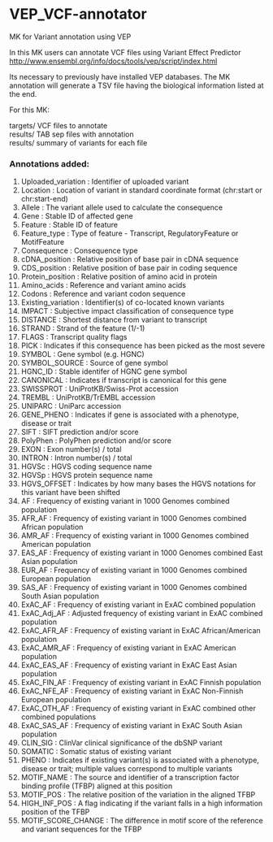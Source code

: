 # VEP_VCF-annotator
MK for Variant annotation using VEP

In this MK users can annotate VCF files using Variant Effect Predictor http://www.ensembl.org/info/docs/tools/vep/script/index.html

Its necessary to previously  have installed VEP databases. The MK annotation will generate a TSV file having the biological information listed at the end. 

 For this MK:

 <dt> targets/	VCF files to annotate </dt>
 <dt> results/	TAB sep files with annotation </dt>
 <dt> results/	summary of variants for each file  </dt>



### Annotations added:


1. Uploaded_variation : Identifier of uploaded variant
2. Location : Location of variant in standard coordinate format (chr:start or chr:start-end)
3. Allele : The variant allele used to calculate the consequence
4. Gene : Stable ID of affected gene
5. Feature : Stable ID of feature
6. Feature_type : Type of feature - Transcript, RegulatoryFeature or MotifFeature
7. Consequence : Consequence type
8. cDNA_position : Relative position of base pair in cDNA sequence
9. CDS_position : Relative position of base pair in coding sequence
10. Protein_position : Relative position of amino acid in protein
11. Amino_acids : Reference and variant amino acids
12. Codons : Reference and variant codon sequence
13. Existing_variation : Identifier(s) of co-located known variants
14. IMPACT : Subjective impact classification of consequence type
15. DISTANCE : Shortest distance from variant to transcript
16. STRAND : Strand of the feature (1/-1)
17. FLAGS : Transcript quality flags
18. PICK : Indicates if this consequence has been picked as the most severe
19. SYMBOL : Gene symbol (e.g. HGNC)
20. SYMBOL_SOURCE : Source of gene symbol
21. HGNC_ID : Stable identifer of HGNC gene symbol
22. CANONICAL : Indicates if transcript is canonical for this gene
23. SWISSPROT : UniProtKB/Swiss-Prot accession
24. TREMBL : UniProtKB/TrEMBL accession
25. UNIPARC : UniParc accession
26. GENE_PHENO : Indicates if gene is associated with a phenotype, disease or trait
27. SIFT : SIFT prediction and/or score
28. PolyPhen : PolyPhen prediction and/or score
29. EXON : Exon number(s) / total
30. INTRON : Intron number(s) / total
31. HGVSc : HGVS coding sequence name
32. HGVSp : HGVS protein sequence name
33. HGVS_OFFSET : Indicates by how many bases the HGVS notations for this variant have been shifted
34. AF : Frequency of existing variant in 1000 Genomes combined population
35. AFR_AF : Frequency of existing variant in 1000 Genomes combined African population
36. AMR_AF : Frequency of existing variant in 1000 Genomes combined American population
37. EAS_AF : Frequency of existing variant in 1000 Genomes combined East Asian population
38. EUR_AF : Frequency of existing variant in 1000 Genomes combined European population
39. SAS_AF : Frequency of existing variant in 1000 Genomes combined South Asian population
40. ExAC_AF : Frequency of existing variant in ExAC combined population
41. ExAC_Adj_AF : Adjusted frequency of existing variant in ExAC combined population
42. ExAC_AFR_AF : Frequency of existing variant in ExAC African/American population
43. ExAC_AMR_AF : Frequency of existing variant in ExAC American population
44. ExAC_EAS_AF : Frequency of existing variant in ExAC East Asian population
45. ExAC_FIN_AF : Frequency of existing variant in ExAC Finnish population
46. ExAC_NFE_AF : Frequency of existing variant in ExAC Non-Finnish European population
47. ExAC_OTH_AF : Frequency of existing variant in ExAC combined other combined populations
48. ExAC_SAS_AF : Frequency of existing variant in ExAC South Asian population
49. CLIN_SIG : ClinVar clinical significance of the dbSNP variant
50. SOMATIC : Somatic status of existing variant
51. PHENO : Indicates if existing variant(s) is associated with a phenotype, disease or trait; multiple values correspond to multiple variants
52. MOTIF_NAME : The source and identifier of a transcription factor binding profile (TFBP) aligned at this position
53. MOTIF_POS : The relative position of the variation in the aligned TFBP
54. HIGH_INF_POS : A flag indicating if the variant falls in a high information position of the TFBP
55. MOTIF_SCORE_CHANGE : The difference in motif score of the reference and variant sequences for the TFBP
